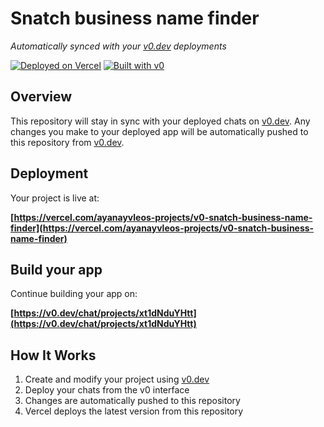 # Snatch business name finder

*Automatically synced with your [v0.dev](https://v0.dev) deployments*

[![Deployed on Vercel](https://img.shields.io/badge/Deployed%20on-Vercel-black?style=for-the-badge&logo=vercel)](https://vercel.com/ayanayvleos-projects/v0-snatch-business-name-finder)
[![Built with v0](https://img.shields.io/badge/Built%20with-v0.dev-black?style=for-the-badge)](https://v0.dev/chat/projects/xt1dNduYHtt)

## Overview

This repository will stay in sync with your deployed chats on [v0.dev](https://v0.dev).
Any changes you make to your deployed app will be automatically pushed to this repository from [v0.dev](https://v0.dev).

## Deployment

Your project is live at:

**[https://vercel.com/ayanayvleos-projects/v0-snatch-business-name-finder](https://vercel.com/ayanayvleos-projects/v0-snatch-business-name-finder)**

## Build your app

Continue building your app on:

**[https://v0.dev/chat/projects/xt1dNduYHtt](https://v0.dev/chat/projects/xt1dNduYHtt)**

## How It Works

1. Create and modify your project using [v0.dev](https://v0.dev)
2. Deploy your chats from the v0 interface
3. Changes are automatically pushed to this repository
4. Vercel deploys the latest version from this repository